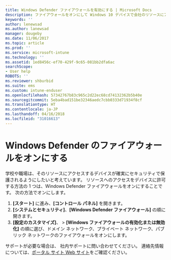 ```yaml
---
title: Windows Defender ファイアウォールを有効にする | Microsoft Docs
description: ファイアウォールをオンにして Windows 10 デバイスで会社のリソースにアクセスする方法について説明します。
keywords: ''
author: lenewsad
ms.author: lanewsad
manager: dougeby
ms.date: 11/06/2017
ms.topic: article
ms.prod: ''
ms.service: microsoft-intune
ms.technology: ''
ms.assetid: 1ed8456c-ef70-429f-9c65-081bb2dfa6ac
searchScope:
- User help
ROBOTS: ''
ms.reviewer: shburbid
ms.suite: ems
ms.custom: intune-enduser
ms.openlocfilehash: 57342767b83c965c2d22ec68cd74132362b5b40e
ms.sourcegitcommit: 5eba4bad151be32346aedc7cbb0333d71934f8cf
ms.translationtype: HT
ms.contentlocale: ja-JP
ms.lasthandoff: 04/16/2018
ms.locfileid: "31016613"
---
```

# <a name="turn-on-your-windows-defender-firewall"></a>Windows Defender のファイアウォールをオンにする

学校や職場は、そのリソースにアクセスするデバイスが確実にセキュリティで保護されるようにしたいと考えています。 リソースへのアクセスをデバイスに許可する方法の 1 つは、Windows Defender ファイアウォールをオンにすることです。 次の方法でオンにします。

1. **[スタート]** に進み、**[コントロール パネル]** を開きます。
2. **[システムとセキュリティ]**、**[Windows Defender ファイアウォール]** の順に開きます。
3. **[設定のカスタマイズ]**、 > **[Windows ファイアウォールの有効化または無効化]** の順に選び、ドメイン ネットワーク、プライベート ネットワーク、パブリック ネットワークのファイアウォールをオンにします。

サポートが必要な場合は、 社内サポートに問い合わせてください。 連絡先情報については、[ポータル サイト Web サイト](https://portal.manage.microsoft.com#HelpDeskDialog)をご確認ください。
